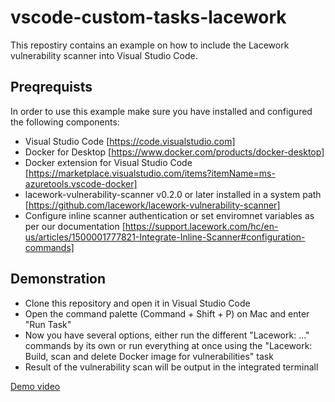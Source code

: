 # vscode-custom-tasks-lacework

This repostiry contains an example on how to include the Lacework vulnerability scanner into Visual Studio Code.

## Preqrequists

In order to use this example make sure you have installed and configured the following components:

- Visual Studio Code [https://code.visualstudio.com]
- Docker for Desktop [https://www.docker.com/products/docker-desktop]
- Docker extension for Visual Studio Code [https://marketplace.visualstudio.com/items?itemName=ms-azuretools.vscode-docker]
- lacework-vulnerability-scanner v0.2.0 or later installed in a system path [https://github.com/lacework/lacework-vulnerability-scanner]
- Configure inline scanner authentication or set enviromnet variables as per our documentation [https://support.lacework.com/hc/en-us/articles/1500001777821-Integrate-Inline-Scanner#configuration-commands]

## Demonstration

- Clone this repository and open it in Visual Studio Code
- Open the command palette (Command + Shift + P) on Mac and enter "Run Task"
- Now you have several options, either run the different "Lacework: ..." commands by its own or run everything at once using the "Lacework: Build, scan and delete Docker image for vulnerabilities" task
- Result of the vulnerability scan will be output in the integrated terminall

[Demo video](https://raw.githubusercontent.com/timarenz/vscode-custom-tasks-lacework/main/images/demoscan.gif)
